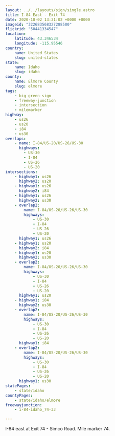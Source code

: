 ```yaml
---
layout: ../../layouts/sign/single.astro
title: I-84 East - Exit 74
date: 2020-10-02 13:31:02 +0000 +0000
imageid: "322683568327288500"
flickrid: "50441334547"
location:
    latitude: 43.346534
    longitude: -115.95546
country:
    name: United States
    slug: united-states
state:
    name: Idaho
    slug: idaho
county:
    name: Elmore County
    slug: elmore
tags:
    - big-green-sign
    - freeway-junction
    - intersection
    - milemarker
highway:
    - us26
    - us20
    - i84
    - us30
overlaps:
    - name: I-84/US-20/US-26/US-30
      highways:
        - US-30
        - I-84
        - US-26
        - US-20
intersections:
    - highway1: us26
      highway2: us20
    - highway1: us26
      highway2: i84
    - highway1: us26
      highway2: us30
    - overlap2:
        name: I-84/US-20/US-26/US-30
        highways:
            - US-30
            - I-84
            - US-26
            - US-20
      highway1: us26
    - highway1: us20
      highway2: i84
    - highway1: us20
      highway2: us30
    - overlap2:
        name: I-84/US-20/US-26/US-30
        highways:
            - US-30
            - I-84
            - US-26
            - US-20
      highway1: us20
    - highway1: i84
      highway2: us30
    - overlap2:
        name: I-84/US-20/US-26/US-30
        highways:
            - US-30
            - I-84
            - US-26
            - US-20
      highway1: i84
    - overlap2:
        name: I-84/US-20/US-26/US-30
        highways:
            - US-30
            - I-84
            - US-26
            - US-20
      highway1: us30
statePages:
    - state/idaho
countyPages:
    - state/idaho/elmore
freewayjunction:
    - i-84-idaho_74-33

---
```

I-84 east at Exit 74 - Simco Road. Mile marker 74.